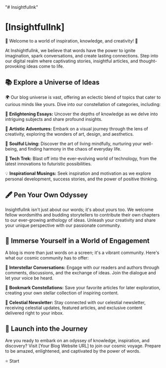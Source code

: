 "# InsightfulInk" 


# [InsightfulInk]

🌟 Welcome to a world of inspiration, knowledge, and creativity! 🌟

At InshightfulInk, we believe that words have the power to ignite imagination, spark conversations, and create lasting connections. Step into our digital realm where captivating stories, insightful articles, and thought-provoking ideas come to life.

## 📚 Explore a Universe of Ideas

🌍 Our blog universe is vast, offering an eclectic blend of topics that cater to curious minds like yours. Dive into our constellation of categories, including:

🔮 **Enlightening Essays:** Uncover the depths of knowledge as we delve into intriguing subjects and share profound insights.

🎨 **Artistic Adventures:** Embark on a visual journey through the lens of creativity, exploring the wonders of art, design, and aesthetics.

🌱 **Soulful Living:** Discover the art of living mindfully, nurturing your well-being, and finding harmony in the chaos of everyday life.

🚀 **Tech Trek:** Blast off into the ever-evolving world of technology, from the latest innovations to futuristic possibilities.

💡 **Inspirational Musings:** Seek inspiration and motivation as we explore personal development, success stories, and the power of positive thinking.

## 🖋️ Pen Your Own Odyssey

InsightfulInk isn't just about our words; it's about yours too. We welcome fellow wordsmiths and budding storytellers to contribute their own chapters to our ever-growing anthology of ideas. Unleash your creativity and share your unique perspective with our passionate community.

## 🌈 Immerse Yourself in a World of Engagement

A blog is more than just words on a screen; it's a vibrant community. Here's what our cosmic community has to offer:

🌟 **Interstellar Conversations:** Engage with our readers and authors through comments, discussions, and the exchange of ideas. Join the dialogue and let your voice be heard.

🔖 **Bookmark Constellations:** Save your favorite articles for later exploration, creating your own stellar collection of inspiring content.

🌌 **Celestial Newsletter:** Stay connected with our celestial newsletter, receiving celestial updates, featured articles, and exclusive content delivered right to your inbox.

## 🚀 Launch into the Journey

Are you ready to embark on an odyssey of knowledge, inspiration, and discovery? Visit [Your Blog Website URL] to join our cosmic voyage. Prepare to be amazed, enlightened, and captivated by the power of words.

⭐ Start
